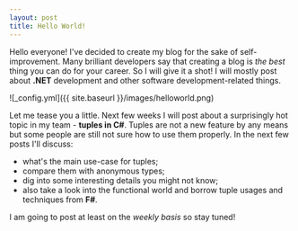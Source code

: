 ```yaml
---
layout: post
title: Hello World!
---
```


Hello everyone! I've decided to create my blog for the sake of self-improvement. Many brilliant developers say that creating a blog is _the best_ thing you can do for your career. So I will give it a shot!
I will mostly post about **.NET** development and other software development-related things.

![_config.yml]({{ site.baseurl }}/images/helloworld.png)

Let me tease you a little. Next few weeks I will post about a surprisingly hot topic in my team - **tuples in C#**. 
Tuples are not a new feature by any means but some people are still not sure how to use them properly.
In the next few posts I'll discuss:
- what's the main use-case for tuples;
- compare them with anonymous types;
- dig into some interesting details you might not know;
- also take a look into the functional world and borrow tuple usages and techniques from **F#**. 

I am going to post at least on the _weekly basis_ so stay tuned!